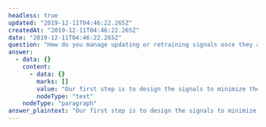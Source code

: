 ```yaml
---
headless: true
updated: "2019-12-11T04:46:22.265Z"
createdAt: "2019-12-11T04:46:22.265Z"
date: "2019-12-11T04:46:22.265Z"
question: "How do you manage updating or retraining signals once they are in use?"
answer:
  - data: {}
    content:
      - data: {}
        marks: []
        value: "Our first step is to design the signals to minimize the need for updates or retraining. In part, we do this by developing machine learning models that generalize well. (The rest is secret sauce.) When our data science team develops optimizations to signals, we deploy those updates with the same discipline and process employed for updates to our real-time market data appliances. Signal libraries are versioned (just like feed handler libraries). We deploy new signal versions to customer test environments. Using a mutual scheduling and approval process via our web portal, we deploy updates to signals into production."
        nodeType: "text"
    nodeType: "paragraph"
answer_plaintext: "Our first step is to design the signals to minimize the need for updates or retraining. In part, we do this by developing machine learning models that generalize well. (The rest is secret sauce.) When our data science team develops optimizations to signals, we deploy those updates with the same discipline and process employed for updates to our real-time market data appliances. Signal libraries are versioned (just like feed handler libraries). We deploy new signal versions to customer test environments. Using a mutual scheduling and approval process via our web portal, we deploy updates to signals into production."
---
```

